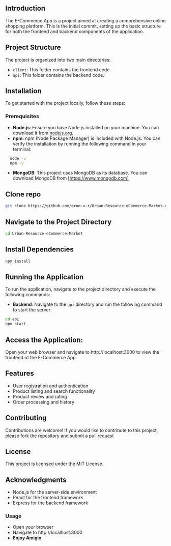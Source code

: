 ## Introduction

The E-Commerce App is a project aimed at creating a comprehensive online shopping platform. This is the initial commit, setting up the basic structure for both the frontend and backend components of the application.

## Project Structure

The project is organized into two main directories:

- `client`: This folder contains the frontend code.
- `api`: This folder contains the backend code.

## Installation

To get started with the project locally, follow these steps:

### Prerequisites

- **Node.js**: Ensure you have Node.js installed on your machine. You can download it from [nodejs.org](https://nodejs.org/).
- **npm**: npm (Node Package Manager) is included with Node.js. You can verify the installation by running the following command in your terminal:

```sh
  node -v
  npm -v
```

  - **MongoDB**: This project uses MongoDB as its database. You can download MongoDB from [https://www.mongodb.com]

## Clone repo
```sh
git clone https://github.com/arun-u-r/Urban-Resource-eCommerce-Market.git
```
## Navigate to the Project Directory

```sh
cd Urban-Resource-eCommerce-Market
```

## Install Dependencies
```sh
npm install
```

## Running the Application

To run the application, navigate to the project directory and execute the following commands:

- **Backend**: Navigate to the `api` directory and run the following command to start the server:

```sh
cd api
npm start
```

## Access the Application:

Open your web browser and navigate to http://localhost:3000 to view the frontend of the E-Commerce App.

## Features

* User registration and authentication
* Product listing and search functionality
* Product review and rating
* Order processing and history

## Contributing

Contributions are welcome! If you would like to contribute to this project, please fork the repository and submit a pull request

## License

This project is licensed under the MIT License.


## Acknowledgments

+ Node.js for the server-side environment
+ React for the frontend framework
+ Express for the backend framework

### Usage
- Open your browser
- Navigate to http://localhost:3000
- ____Enjoy Amigio____
